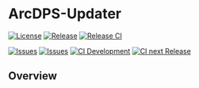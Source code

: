# ArcDPS-Updater

[![License](https://img.shields.io/github/license/ProfBits/ArcDPS-Updater)](https://github.com/ProfBits/ArcDPS-Updater/blob/master/LICENSE)
[![Release](https://img.shields.io/github/v/release/ProfBits/ArcDPS-Updater)](https://img.shields.io/github/v/release/ProfBits/ArcDPS-Updater)
[![Release CI](https://github.com/ProfBits/ArcDPS-Updater/workflows/Current%20Release%20CI/badge.svg)](https://github.com/ProfBits/ArcDPS-Updater/actions?query=workflow%3A%22Current+Release+CI%22)


[![Issues](https://img.shields.io/github/issues/ProfBits/ArcDPS-Updater)](https://github.com/ProfBits/ArcDPS-Updater/issues)
[![Issues](https://img.shields.io/github/issues-pr/ProfBits/ArcDPS-Updater)](https://github.com/ProfBits/ArcDPS-Updater/pulls)
[![CI Development](https://github.com/ProfBits/ArcDPS-Updater/workflows/Development%20CI/badge.svg)](https://github.com/ProfBits/ArcDPS-Updater/actions?query=workflow%3A%22Development+CI%22)
[![CI next Release](https://github.com/ProfBits/ArcDPS-Updater/workflows/Upcoming%20Release%20CI/badge.svg)](https://github.com/ProfBits/ArcDPS-Updater/actions?query=workflow%3A%22Upcoming+Release+CI%22)

## Overview